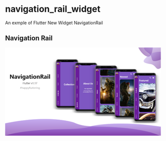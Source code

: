 # navigation_rail_widget

An exmple of Flutter New Widget NavigationRail

## Navigation Rail

<img src="featured/code.PNG">